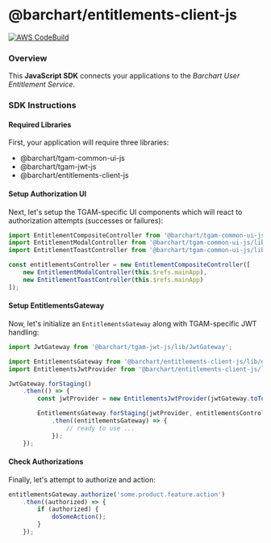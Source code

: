 # @barchart/entitlements-client-js

[![AWS CodeBuild](https://codebuild.us-east-1.amazonaws.com/badges?uuid=eyJlbmNyeXB0ZWREYXRhIjoiaVhBREZzRXlaOFZldzZFY1J5OGV3NzBteWRvU3F5bEdLT1o5dVJEOE1MQnNpRU9Fc3F6bWt3aWxuNWNXOUhPeHhoS2c0dDlGdG9HdHRBcWl3ZmFvVWJJPSIsIml2UGFyYW1ldGVyU3BlYyI6IlE0bnhKSUd6dDA3ZlloR0siLCJtYXRlcmlhbFNldFNlcmlhbCI6MX0%3D&branch=master)](https://github.com/barchart/entitlements-client-js)

### Overview

This **JavaScript SDK** connects your applications to the _Barchart User Entitlement Service_.

### SDK Instructions

#### Required Libraries

First, your application will require three libraries:

* @barchart/tgam-common-ui-js
* @barchart/tgam-jwt-js
* @barchart/entitlements-client-js

#### Setup Authorization UI

Next, let's setup the TGAM-specific UI components which will react to authorization attempts (successes or failures):

```js
import EntitlementCompositeController from '@barchart/tgam-common-ui-js/lib/web/components/entitlement/CompositeController';
import EntitlementModalController from '@barchart/tgam-common-ui-js/lib/web/components/entitlement/Modal/ModalController';
import EntitlementToastController from '@barchart/tgam-common-ui-js/lib/web/components/entitlement/Toast/ToastController';

const entitlementsController = new EntitlementCompositeController([
	new EntitlementModalController(this.$refs.mainApp),
	new EntitlementToastController(this.$refs.mainApp)
]);
```

#### Setup EntitlementsGateway

Now, let's initialize an ```EntitlementsGateway``` along with TGAM-specific JWT handling:

```js
import JwtGateway from '@barchart/tgam-jwt-js/lib/JwtGateway';

import EntitlementsGateway from '@barchart/entitlements-client-js/lib/gateway/EntitlementsGateway';
import EntitlementsJwtProvider from '@barchart/entitlements-client-js/lib/security/JwtProvider';

JwtGateway.forStaging()
	.then(() => {
		const jwtProvider = new EntitlementsJwtProvider(jwtGateway.toTokenGenerator('entitlements'), null, true, 'TGAM');

		EntitlementsGateway.forStaging(jwtProvider, entitlementsController.toAuthorizationObserver())
			.then((entitlementsGateway) => {
				// ready to use ...
			});
	});
```

#### Check Authorizations

Finally, let's attempt to authorize and action:

```js
entitlementsGateway.authorize('some.product.feature.action')
	.then((authorized) => {
		if (authorized) {
			doSomeAction();
		}
	});
```